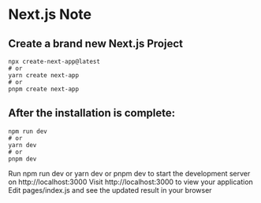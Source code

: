 # Next.js Note

## Create a brand new Next.js Project
```code
npx create-next-app@latest
# or
yarn create next-app
# or
pnpm create next-app
```
## After the installation is complete:
```code
npm run dev
# or
yarn dev
# or
pnpm dev
```
Run npm run dev or yarn dev or pnpm dev to start the development server on http://localhost:3000
Visit http://localhost:3000 to view your application
Edit pages/index.js and see the updated result in your browser
